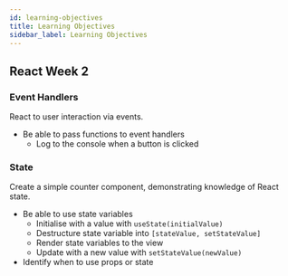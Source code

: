 ```yaml
---
id: learning-objectives
title: Learning Objectives
sidebar_label: Learning Objectives
---
```


## React Week 2

### Event Handlers

React to user interaction via events.

- Be able to pass functions to event handlers
  - Log to the console when a button is clicked

### State

Create a simple counter component, demonstrating knowledge of React state.

- Be able to use state variables
  - Initialise with a value with `useState(initialValue)`
  - Destructure state variable into `[stateValue, setStateValue]`
  - Render state variables to the view
  - Update with a new value with `setStateValue(newValue)`
- Identify when to use props or state
